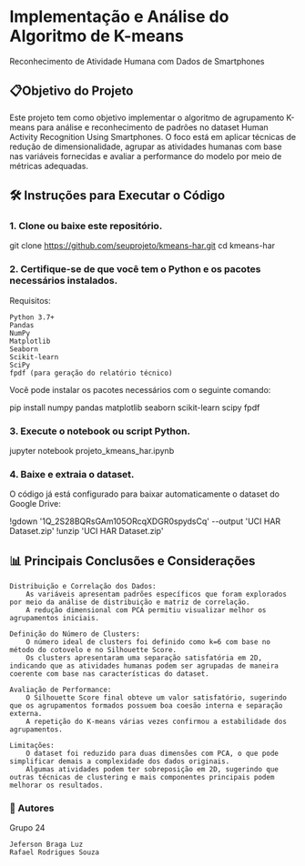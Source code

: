 # Implementação e Análise do Algoritmo de K-means
Reconhecimento de Atividade Humana com Dados de Smartphones

## 📋Objetivo do Projeto

Este projeto tem como objetivo implementar o algoritmo de agrupamento K-means para análise e reconhecimento de padrões no dataset Human Activity Recognition Using Smartphones. O foco está em aplicar técnicas de redução de dimensionalidade, agrupar as atividades humanas com base nas variáveis fornecidas e avaliar a performance do modelo por meio de métricas adequadas.

## 🛠️ Instruções para Executar o Código

### 1. Clone ou baixe este repositório.

git clone https://github.com/seuprojeto/kmeans-har.git
cd kmeans-har

### 2. Certifique-se de que você tem o Python e os pacotes necessários instalados.

Requisitos:

    Python 3.7+
    Pandas
    NumPy
    Matplotlib
    Seaborn
    Scikit-learn
    SciPy
    fpdf (para geração do relatório técnico)

Você pode instalar os pacotes necessários com o seguinte comando:

pip install numpy pandas matplotlib seaborn scikit-learn scipy fpdf

### 3. Execute o notebook ou script Python.

jupyter notebook projeto_kmeans_har.ipynb

### 4. Baixe e extraia o dataset.

O código já está configurado para baixar automaticamente o dataset do Google Drive:

!gdown '1Q_2S28BQRsGAm105ORcqXDGR0spydsCq' --output 'UCI HAR Dataset.zip'
!unzip 'UCI HAR Dataset.zip'

## 📊 Principais Conclusões e Considerações

    Distribuição e Correlação dos Dados:
        As variáveis apresentam padrões específicos que foram explorados por meio da análise de distribuição e matriz de correlação.
        A redução dimensional com PCA permitiu visualizar melhor os agrupamentos iniciais.

    Definição do Número de Clusters:
        O número ideal de clusters foi definido como k=6 com base no método do cotovelo e no Silhouette Score.
        Os clusters apresentaram uma separação satisfatória em 2D, indicando que as atividades humanas podem ser agrupadas de maneira coerente com base nas características do dataset.

    Avaliação de Performance:
        O Silhouette Score final obteve um valor satisfatório, sugerindo que os agrupamentos formados possuem boa coesão interna e separação externa.
        A repetição do K-means várias vezes confirmou a estabilidade dos agrupamentos.

    Limitações:
        O dataset foi reduzido para duas dimensões com PCA, o que pode simplificar demais a complexidade dos dados originais.
        Algumas atividades podem ter sobreposição em 2D, sugerindo que outras técnicas de clustering e mais componentes principais podem melhorar os resultados.

### 👥 Autores

Grupo 24

    Jeferson Braga Luz
    Rafael Rodrigues Souza
